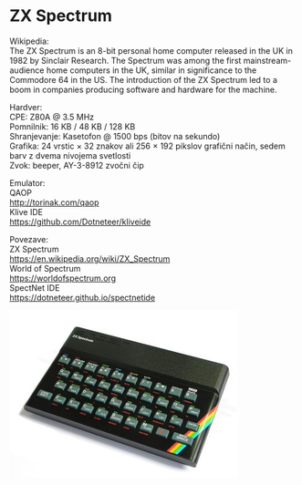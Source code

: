 # ZX Spectrum
Wikipedia:<br />
The ZX Spectrum is an 8-bit personal home computer released in the UK in 1982 by Sinclair Research. The Spectrum was among the first mainstream-audience home computers in the UK, similar in significance to the Commodore 64 in the US. The introduction of the ZX Spectrum led to a boom in companies producing software and hardware for the machine.

Hardver:<br />
CPE: Z80A @ 3.5 MHz<br />
Pomnilnik: 16 KB / 48 KB / 128 KB<br />
Shranjevanje: Kasetofon @ 1500 bps (bitov na sekundo)<br />
Grafika: 24 vrstic × 32 znakov ali 256 × 192 pikslov grafični način, sedem barv z dvema nivojema svetlosti<br />
Zvok: beeper, AY-3-8912 zvočni čip

Emulator:<br />
QAOP<br />
http://torinak.com/qaop<br />
Klive IDE<br />
https://github.com/Dotneteer/kliveide

Povezave:<br />
ZX Spectrum<br />
https://en.wikipedia.org/wiki/ZX_Spectrum<br />
World of Spectrum<br />
https://worldofspectrum.org<br />
SpectNet IDE<br />
https://dotneteer.github.io/spectnetide<br />

![alt text](https://github.com/RetrocompSi/ZX-Spectrum/blob/master/zx-spectrum.jpg)
